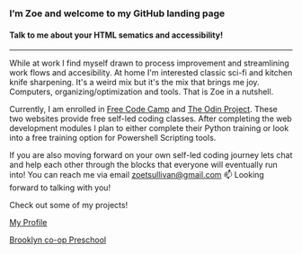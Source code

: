 ### I’m Zoe and welcome to my GitHub landing page

#### Talk to me about your HTML sematics and accessibility!

---
While at work I find myself drawn to process improvement and streamlining work flows and accesibility. At home I'm interested classic sci-fi and kitchen knife sharpening. It's a weird mix but it's the mix that brings me joy. Computers, organizing/optimization and tools. That is Zoe in a nutshell. 

Currently, I am enrolled in [Free Code Camp](https://www.freecodecamp.org) and [The Odin Project](https://www.theodinproject.com). These two websites provide free self-led coding classes. After completing the web development modules I plan to either complete their Python training or look into a free training option for Powershell Scripting tools.

If you are also moving forward on your own self-led coding journey lets chat and help each other through the blocks that everyone will eventually run into! You can reach me via email <zoetsullivan@gmail.com> 📫 Looking forward to talking with you!

Check out some of my projects!

[My Profile](https://zoe-moment.github.io/zoe-moment/)

[Brooklyn co-op Preschool](https://zoe-moment.github.io/bcp/)
